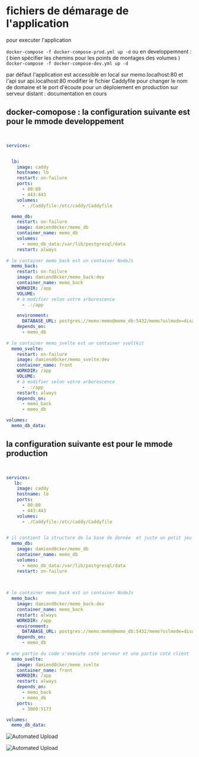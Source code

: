 # fichiers de démarage de l'application

pour executer l'application

`docker-compose -f docker-compose-prod.yml up -d` ou
en developpemnent : ( bien spécifier les chemins pour les  points de montages des volumes ) 
`docker-compose -f docker-compose-dev.yml up -d`

par défaut l'application est accessible en local sur memo.localhost:80 et l'api sur api.localhost:80
modifier le fichier Caddyfile pour changer le nom de domaine et le port d'écoute
pour un déploiement en production sur serveur distant : documentation en cours

## docker-comopose : la configuration suivante est pour le mmode developpement

```yml


services:


  lb:
    image: caddy
    hostname: lb
    restart: on-failure
    ports:
      - 80:80
      - 443:443
    volumes:
      - ./Caddyfile:/etc/caddy/Caddyfile

  memo_db:
    restart: on-failure
    image: damiend0cker/memo_db
    container_name: memo_db
    volumes:
      - memo_db_data:/var/lib/postgresql/data
    restart: always
      
# le container memo_back est un container NodeJs 
  memo_back:
    restart: on-failure
    image: damiend0cker/memo_back:dev
    container_name: memo_back
    WORKDIR: /app
    VOLUME:
    # à modifier selon votre arborescence
      - .:/app

    environment:
      DATABASE_URL: postgres://memo:memo@memo_db:5432/memo?sslmode=disable
    depends_on:
      - memo_db
      
# le container memo_svelte est un container sveltkit  
  memo_svelte:
    restart: on-failure
    image: damiend0cker/memo_svelte:dev
    container_name: front
    WORKDIR: /app
    VOLUME:
    # à modifier selon votre arborescence
      - .:/app  
    restart: always
    depends_on:
      - memo_back
      - memo_db

volumes:
  memo_db_data:

```

## la configuration suivante est pour le mmode production

```yml


services:
   lb:
    image: caddy
    hostname: lb
    ports:
      - 80:80
      - 443:443
    volumes:
      - ./Caddyfile:/etc/caddy/Caddyfile
  

# il contient la structure de la base de donnée  et juste un petit jeu de données pour l'exemple
  memo_db:
    image: damiend0cker/memo_db
    container_name: memo_db
    volumes:
      - memo_db_data:/var/lib/postgresql/data
    restart: on-failure

  
      
# le container memo_back est un container NodeJs 
  memo_back:
    image: damiend0cker/memo_back:dev
    container_name: memo_back
    restart: always
    WORKDIR: /app
    environment:
      DATABASE_URL: postgres://memo:memo@memo_db:5432/memo?sslmode=disable
    depends_on:
      - memo_db
      
# une partie du code s'execute coté serveur et une partie coté client
  memo_svelte:
    image: damiend0cker/memo_svelte
    container_name: front
    WORKDIR: /app
    restart: always
    depends_on:
      - memo_back
      - memo_db
    ports:
      - 3000:5173

volumes:
  memo_db_data:

```

![Automated Upload](https://github.com/Damien-Petit-Thomas/memo_db_compose/actions/workflows/container.yml/badge.svg)

![Automated Upload](https://github.com/Damien-Petit-Thomas/memo_db_compose/actions/workflows/ansible.yml/badge.svg)
